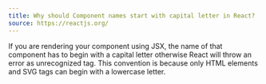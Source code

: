 ```yaml
---
title: Why should Component names start with capital letter in React?
source: https://reactjs.org/
---
```


If you are rendering your component using JSX, the name of that component has to begin with a capital letter otherwise React will throw an error as unrecognized tag. This convention is because only HTML elements and SVG tags can begin with a lowercase letter.

